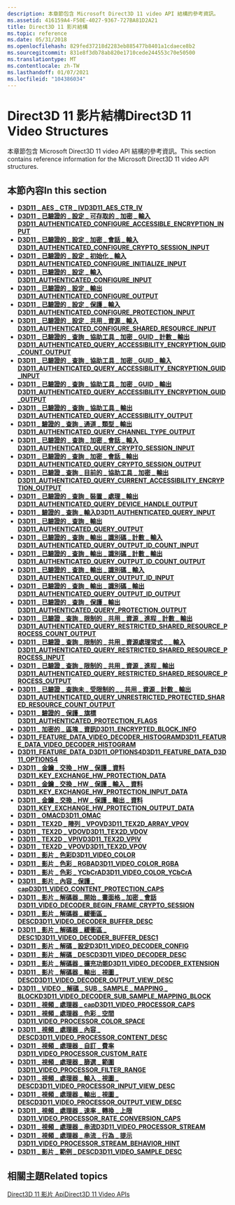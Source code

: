 ```yaml
---
description: 本章節包含 Microsoft Direct3D 11 video API 結構的參考資訊。
ms.assetid: 416159A4-F50E-4027-9367-727BA81D2A21
title: Direct3D 11 影片結構
ms.topic: reference
ms.date: 05/31/2018
ms.openlocfilehash: 829fed37218d2283eb885477b8401a1cdaece8b2
ms.sourcegitcommit: 831e8f3db78ab820e1710cede244553c70e50500
ms.translationtype: MT
ms.contentlocale: zh-TW
ms.lasthandoff: 01/07/2021
ms.locfileid: "104386034"
---
```

# <a name="direct3d-11-video-structures"></a><span data-ttu-id="f8c25-103">Direct3D 11 影片結構</span><span class="sxs-lookup"><span data-stu-id="f8c25-103">Direct3D 11 Video Structures</span></span>

<span data-ttu-id="f8c25-104">本章節包含 Microsoft Direct3D 11 video API 結構的參考資訊。</span><span class="sxs-lookup"><span data-stu-id="f8c25-104">This section contains reference information for the Microsoft Direct3D 11 video API structures.</span></span>

## <a name="in-this-section"></a><span data-ttu-id="f8c25-105">本節內容</span><span class="sxs-lookup"><span data-stu-id="f8c25-105">In this section</span></span>

-   [<span data-ttu-id="f8c25-106">**D3D11 \_ AES \_ CTR \_ IV**</span><span class="sxs-lookup"><span data-stu-id="f8c25-106">**D3D11\_AES\_CTR\_IV**</span></span>](/windows/desktop/api/d3d11/ns-d3d11-d3d11_aes_ctr_iv)
-   [<span data-ttu-id="f8c25-107">**D3D11 \_ 已驗證的 \_ 設定 \_ 可存取的 \_ 加密 \_ 輸入**</span><span class="sxs-lookup"><span data-stu-id="f8c25-107">**D3D11\_AUTHENTICATED\_CONFIGURE\_ACCESSIBLE\_ENCRYPTION\_INPUT**</span></span>](/windows/desktop/api/d3d11/ns-d3d11-d3d11_authenticated_configure_accessible_encryption_input)
-   [<span data-ttu-id="f8c25-108">**D3D11 \_ 已驗證的 \_ 設定 \_ 加密 \_ 會話 \_ 輸入**</span><span class="sxs-lookup"><span data-stu-id="f8c25-108">**D3D11\_AUTHENTICATED\_CONFIGURE\_CRYPTO\_SESSION\_INPUT**</span></span>](/windows/desktop/api/d3d11/ns-d3d11-d3d11_authenticated_configure_crypto_session_input)
-   [<span data-ttu-id="f8c25-109">**D3D11 \_ 已驗證的 \_ 設定 \_ 初始化 \_ 輸入**</span><span class="sxs-lookup"><span data-stu-id="f8c25-109">**D3D11\_AUTHENTICATED\_CONFIGURE\_INITIALIZE\_INPUT**</span></span>](/windows/desktop/api/d3d11/ns-d3d11-d3d11_authenticated_configure_initialize_input)
-   [<span data-ttu-id="f8c25-110">**D3D11 \_ 已驗證的 \_ 設定 \_ 輸入**</span><span class="sxs-lookup"><span data-stu-id="f8c25-110">**D3D11\_AUTHENTICATED\_CONFIGURE\_INPUT**</span></span>](/windows/desktop/api/d3d11/ns-d3d11-d3d11_authenticated_configure_input)
-   [<span data-ttu-id="f8c25-111">**D3D11 \_ 已驗證的 \_ 設定 \_ 輸出**</span><span class="sxs-lookup"><span data-stu-id="f8c25-111">**D3D11\_AUTHENTICATED\_CONFIGURE\_OUTPUT**</span></span>](/windows/desktop/api/d3d11/ns-d3d11-d3d11_authenticated_configure_output)
-   [<span data-ttu-id="f8c25-112">**D3D11 \_ 已驗證的 \_ 設定 \_ 保護 \_ 輸入**</span><span class="sxs-lookup"><span data-stu-id="f8c25-112">**D3D11\_AUTHENTICATED\_CONFIGURE\_PROTECTION\_INPUT**</span></span>](/windows/desktop/api/d3d11/ns-d3d11-d3d11_authenticated_configure_protection_input)
-   [<span data-ttu-id="f8c25-113">**D3D11 \_ 已驗證的 \_ 設定 \_ 共用 \_ 資源 \_ 輸入**</span><span class="sxs-lookup"><span data-stu-id="f8c25-113">**D3D11\_AUTHENTICATED\_CONFIGURE\_SHARED\_RESOURCE\_INPUT**</span></span>](/windows/desktop/api/d3d11/ns-d3d11-d3d11_authenticated_configure_shared_resource_input)
-   [<span data-ttu-id="f8c25-114">**D3D11 \_ 已驗證的 \_ 查詢 \_ 協助工具 \_ 加密 \_ GUID \_ 計數 \_ 輸出**</span><span class="sxs-lookup"><span data-stu-id="f8c25-114">**D3D11\_AUTHENTICATED\_QUERY\_ACCESSIBILITY\_ENCRYPTION\_GUID\_COUNT\_OUTPUT**</span></span>](/windows/desktop/api/d3d11/ns-d3d11-d3d11_authenticated_query_accessibility_encryption_guid_count_output)
-   [<span data-ttu-id="f8c25-115">**D3D11 \_ 已驗證的 \_ 查詢 \_ 協助工具 \_ 加密 \_ GUID \_ 輸入**</span><span class="sxs-lookup"><span data-stu-id="f8c25-115">**D3D11\_AUTHENTICATED\_QUERY\_ACCESSIBILITY\_ENCRYPTION\_GUID\_INPUT**</span></span>](/windows/desktop/api/d3d11/ns-d3d11-d3d11_authenticated_query_accessibility_encryption_guid_input)
-   [<span data-ttu-id="f8c25-116">**D3D11 \_ 已驗證的 \_ 查詢 \_ 協助工具 \_ 加密 \_ GUID \_ 輸出**</span><span class="sxs-lookup"><span data-stu-id="f8c25-116">**D3D11\_AUTHENTICATED\_QUERY\_ACCESSIBILITY\_ENCRYPTION\_GUID\_OUTPUT**</span></span>](/windows/desktop/api/d3d11/ns-d3d11-d3d11_authenticated_query_accessibility_encryption_guid_output)
-   [<span data-ttu-id="f8c25-117">**D3D11 \_ 已驗證的 \_ 查詢 \_ 協助工具 \_ 輸出**</span><span class="sxs-lookup"><span data-stu-id="f8c25-117">**D3D11\_AUTHENTICATED\_QUERY\_ACCESSIBILITY\_OUTPUT**</span></span>](/windows/win32/api/d3d11/ns-d3d11-d3d11_authenticated_query_accessibility_output)
-   [<span data-ttu-id="f8c25-118">**D3D11 \_ 驗證的 \_ 查詢 \_ 通道 \_ 類型 \_ 輸出**</span><span class="sxs-lookup"><span data-stu-id="f8c25-118">**D3D11\_AUTHENTICATED\_QUERY\_CHANNEL\_TYPE\_OUTPUT**</span></span>](/windows/desktop/api/d3d11/ns-d3d11-d3d11_authenticated_query_channel_type_output)
-   [<span data-ttu-id="f8c25-119">**D3D11 \_ 已驗證的 \_ 查詢 \_ 加密 \_ 會話 \_ 輸入**</span><span class="sxs-lookup"><span data-stu-id="f8c25-119">**D3D11\_AUTHENTICATED\_QUERY\_CRYPTO\_SESSION\_INPUT**</span></span>](/windows/desktop/api/d3d11/ns-d3d11-d3d11_authenticated_query_crypto_session_input)
-   [<span data-ttu-id="f8c25-120">**D3D11 \_ 已驗證的 \_ 查詢 \_ 加密 \_ 會話 \_ 輸出**</span><span class="sxs-lookup"><span data-stu-id="f8c25-120">**D3D11\_AUTHENTICATED\_QUERY\_CRYPTO\_SESSION\_OUTPUT**</span></span>](/windows/desktop/api/d3d11/ns-d3d11-d3d11_authenticated_query_crypto_session_output)
-   [<span data-ttu-id="f8c25-121">**D3D11 \_ 已驗證 \_ 查詢 \_ 目前的 \_ 協助工具 \_ 加密 \_ 輸出**</span><span class="sxs-lookup"><span data-stu-id="f8c25-121">**D3D11\_AUTHENTICATED\_QUERY\_CURRENT\_ACCESSIBILITY\_ENCRYPTION\_OUTPUT**</span></span>](/windows/desktop/api/d3d11/ns-d3d11-d3d11_authenticated_query_current_accessibility_encryption_output)
-   [<span data-ttu-id="f8c25-122">**D3D11 \_ 已驗證的 \_ 查詢 \_ 裝置 \_ 處理 \_ 輸出**</span><span class="sxs-lookup"><span data-stu-id="f8c25-122">**D3D11\_AUTHENTICATED\_QUERY\_DEVICE\_HANDLE\_OUTPUT**</span></span>](/windows/desktop/api/d3d11/ns-d3d11-d3d11_authenticated_query_device_handle_output)
-   [<span data-ttu-id="f8c25-123">**D3D11 \_ 驗證的 \_ 查詢 \_ 輸入**</span><span class="sxs-lookup"><span data-stu-id="f8c25-123">**D3D11\_AUTHENTICATED\_QUERY\_INPUT**</span></span>](/windows/desktop/api/d3d11/ns-d3d11-d3d11_authenticated_query_input)
-   [<span data-ttu-id="f8c25-124">**D3D11 \_ 已驗證的 \_ 查詢 \_ 輸出**</span><span class="sxs-lookup"><span data-stu-id="f8c25-124">**D3D11\_AUTHENTICATED\_QUERY\_OUTPUT**</span></span>](/windows/desktop/api/d3d11/ns-d3d11-d3d11_authenticated_query_output)
-   [<span data-ttu-id="f8c25-125">**D3D11 \_ 已驗證的 \_ 查詢 \_ 輸出 \_ 識別碼 \_ 計數 \_ 輸入**</span><span class="sxs-lookup"><span data-stu-id="f8c25-125">**D3D11\_AUTHENTICATED\_QUERY\_OUTPUT\_ID\_COUNT\_INPUT**</span></span>](/windows/desktop/api/d3d11/ns-d3d11-d3d11_authenticated_query_output_id_count_input)
-   [<span data-ttu-id="f8c25-126">**D3D11 \_ 已驗證的 \_ 查詢 \_ 輸出 \_ 識別碼 \_ 計數 \_ 輸出**</span><span class="sxs-lookup"><span data-stu-id="f8c25-126">**D3D11\_AUTHENTICATED\_QUERY\_OUTPUT\_ID\_COUNT\_OUTPUT**</span></span>](/windows/desktop/api/d3d11/ns-d3d11-d3d11_authenticated_query_output_id_count_output)
-   [<span data-ttu-id="f8c25-127">**D3D11 \_ 已驗證的 \_ 查詢 \_ 輸出 \_ 識別碼 \_ 輸入**</span><span class="sxs-lookup"><span data-stu-id="f8c25-127">**D3D11\_AUTHENTICATED\_QUERY\_OUTPUT\_ID\_INPUT**</span></span>](/windows/desktop/api/d3d11/ns-d3d11-d3d11_authenticated_query_output_id_input)
-   [<span data-ttu-id="f8c25-128">**D3D11 \_ 已驗證的 \_ 查詢 \_ 輸出 \_ 識別碼 \_ 輸出**</span><span class="sxs-lookup"><span data-stu-id="f8c25-128">**D3D11\_AUTHENTICATED\_QUERY\_OUTPUT\_ID\_OUTPUT**</span></span>](/windows/desktop/api/d3d11/ns-d3d11-d3d11_authenticated_query_output_id_output)
-   [<span data-ttu-id="f8c25-129">**D3D11 \_ 已驗證的 \_ 查詢 \_ 保護 \_ 輸出**</span><span class="sxs-lookup"><span data-stu-id="f8c25-129">**D3D11\_AUTHENTICATED\_QUERY\_PROTECTION\_OUTPUT**</span></span>](/windows/desktop/api/d3d11/ns-d3d11-d3d11_authenticated_query_protection_output)
-   [<span data-ttu-id="f8c25-130">**D3D11 \_ 已驗證 \_ 查詢 \_ 限制的 \_ 共用 \_ 資源 \_ 進程 \_ 計數 \_ 輸出**</span><span class="sxs-lookup"><span data-stu-id="f8c25-130">**D3D11\_AUTHENTICATED\_QUERY\_RESTRICTED\_SHARED\_RESOURCE\_PROCESS\_COUNT\_OUTPUT**</span></span>](/windows/desktop/api/d3d11/ns-d3d11-d3d11_authenticated_query_restricted_shared_resource_process_count_output)
-   [<span data-ttu-id="f8c25-131">**D3D11 \_ 已驗證 \_ 查詢 \_ 限制的 \_ 共用 \_ 資源處理常式 \_ \_ 輸入**</span><span class="sxs-lookup"><span data-stu-id="f8c25-131">**D3D11\_AUTHENTICATED\_QUERY\_RESTRICTED\_SHARED\_RESOURCE\_PROCESS\_INPUT**</span></span>](/windows/desktop/api/d3d11/ns-d3d11-d3d11_authenticated_query_restricted_shared_resource_process_input)
-   [<span data-ttu-id="f8c25-132">**D3D11 \_ 已驗證 \_ 查詢 \_ 限制的 \_ 共用 \_ 資源 \_ 進程 \_ 輸出**</span><span class="sxs-lookup"><span data-stu-id="f8c25-132">**D3D11\_AUTHENTICATED\_QUERY\_RESTRICTED\_SHARED\_RESOURCE\_PROCESS\_OUTPUT**</span></span>](/windows/desktop/api/d3d11/ns-d3d11-d3d11_authenticated_query_restricted_shared_resource_process_output)
-   [<span data-ttu-id="f8c25-133">**D3D11 \_ 已驗證 \_ 查詢未 \_ 受限制的 \_ \_ 共用 \_ 資源 \_ 計數 \_ 輸出**</span><span class="sxs-lookup"><span data-stu-id="f8c25-133">**D3D11\_AUTHENTICATED\_QUERY\_UNRESTRICTED\_PROTECTED\_SHARED\_RESOURCE\_COUNT\_OUTPUT**</span></span>](/windows/desktop/api/d3d11/ns-d3d11-d3d11_authenticated_query_unrestricted_protected_shared_resource_count_output)
-   [<span data-ttu-id="f8c25-134">**D3D11 \_ 驗證的 \_ 保護 \_ 旗標**</span><span class="sxs-lookup"><span data-stu-id="f8c25-134">**D3D11\_AUTHENTICATED\_PROTECTION\_FLAGS**</span></span>](/windows/desktop/api/d3d11/ns-d3d11-d3d11_authenticated_protection_flags)
-   [<span data-ttu-id="f8c25-135">**D3D11 \_ 加密的 \_ 區塊 \_ 資訊**</span><span class="sxs-lookup"><span data-stu-id="f8c25-135">**D3D11\_ENCRYPTED\_BLOCK\_INFO**</span></span>](/windows/desktop/api/d3d11/ns-d3d11-d3d11_encrypted_block_info)
-   [<span data-ttu-id="f8c25-136">**D3D11_FEATURE_DATA_VIDEO_DECODER_HISTOGRAM**</span><span class="sxs-lookup"><span data-stu-id="f8c25-136">**D3D11_FEATURE_DATA_VIDEO_DECODER_HISTOGRAM**</span></span>](/windows/desktop/api/d3d11_4/ns-d3d11_4-d3d11_feature_data_video_decoder_histogram)
-   [<span data-ttu-id="f8c25-137">**D3D11_FEATURE_DATA_D3D11_OPTIONS4**</span><span class="sxs-lookup"><span data-stu-id="f8c25-137">**D3D11_FEATURE_DATA_D3D11_OPTIONS4**</span></span>](/windows/desktop/api/d3d11_4/ns-d3d11_4-d3d11_feature_data_d3d11_options4)
-   [<span data-ttu-id="f8c25-138">**D3D11 \_ 金鑰 \_ 交換 \_ HW \_ 保護 \_ 資料**</span><span class="sxs-lookup"><span data-stu-id="f8c25-138">**D3D11\_KEY\_EXCHANGE\_HW\_PROTECTION\_DATA**</span></span>](/windows/desktop/api/d3d11_1/ns-d3d11_1-d3d11_key_exchange_hw_protection_data)
-   [<span data-ttu-id="f8c25-139">**D3D11 \_ 金鑰 \_ 交換 \_ HW \_ 保護 \_ 輸入 \_ 資料**</span><span class="sxs-lookup"><span data-stu-id="f8c25-139">**D3D11\_KEY\_EXCHANGE\_HW\_PROTECTION\_INPUT\_DATA**</span></span>](/windows/desktop/api/d3d11_1/ns-d3d11_1-d3d11_key_exchange_hw_protection_input_data)
-   [<span data-ttu-id="f8c25-140">**D3D11 \_ 金鑰 \_ 交換 \_ HW \_ 保護 \_ 輸出 \_ 資料**</span><span class="sxs-lookup"><span data-stu-id="f8c25-140">**D3D11\_KEY\_EXCHANGE\_HW\_PROTECTION\_OUTPUT\_DATA**</span></span>](/windows/desktop/api/d3d11_1/ns-d3d11_1-d3d11_key_exchange_hw_protection_output_data)
-   [<span data-ttu-id="f8c25-141">**D3D11 \_ OMAC**</span><span class="sxs-lookup"><span data-stu-id="f8c25-141">**D3D11\_OMAC**</span></span>](/windows/desktop/api/d3d11/ns-d3d11-d3d11_omac)
-   [<span data-ttu-id="f8c25-142">**D3D11 \_ TEX2D \_ 陣列 \_ VPOV**</span><span class="sxs-lookup"><span data-stu-id="f8c25-142">**D3D11\_TEX2D\_ARRAY\_VPOV**</span></span>](/windows/desktop/api/d3d11/ns-d3d11-d3d11_tex2d_array_vpov)
-   [<span data-ttu-id="f8c25-143">**D3D11 \_ TEX2D \_ VDOV**</span><span class="sxs-lookup"><span data-stu-id="f8c25-143">**D3D11\_TEX2D\_VDOV**</span></span>](/windows/desktop/api/d3d11/ns-d3d11-d3d11_tex2d_vdov)
-   [<span data-ttu-id="f8c25-144">**D3D11 \_ TEX2D \_ VPIV**</span><span class="sxs-lookup"><span data-stu-id="f8c25-144">**D3D11\_TEX2D\_VPIV**</span></span>](/windows/desktop/api/d3d11/ns-d3d11-d3d11_tex2d_vpiv)
-   [<span data-ttu-id="f8c25-145">**D3D11 \_ TEX2D \_ VPOV**</span><span class="sxs-lookup"><span data-stu-id="f8c25-145">**D3D11\_TEX2D\_VPOV**</span></span>](/windows/desktop/api/d3d11/ns-d3d11-d3d11_tex2d_vpov)
-   [<span data-ttu-id="f8c25-146">**D3D11 \_ 影片 \_ 色彩**</span><span class="sxs-lookup"><span data-stu-id="f8c25-146">**D3D11\_VIDEO\_COLOR**</span></span>](/windows/desktop/api/d3d11/ns-d3d11-d3d11_video_color)
-   [<span data-ttu-id="f8c25-147">**D3D11 \_ 影片 \_ 色彩 \_ RGBA**</span><span class="sxs-lookup"><span data-stu-id="f8c25-147">**D3D11\_VIDEO\_COLOR\_RGBA**</span></span>](/windows/desktop/api/d3d11/ns-d3d11-d3d11_video_color_rgba)
-   [<span data-ttu-id="f8c25-148">**D3D11 \_ 影片 \_ 色彩 \_ YCbCrA**</span><span class="sxs-lookup"><span data-stu-id="f8c25-148">**D3D11\_VIDEO\_COLOR\_YCbCrA**</span></span>](/windows/desktop/api/d3d11/ns-d3d11-d3d11_video_color_ycbcra)
-   [<span data-ttu-id="f8c25-149">**D3D11 \_ 影片 \_ 內容 \_ 保護 \_ cap**</span><span class="sxs-lookup"><span data-stu-id="f8c25-149">**D3D11\_VIDEO\_CONTENT\_PROTECTION\_CAPS**</span></span>](/windows/desktop/api/d3d11/ns-d3d11-d3d11_video_content_protection_caps)
-   [<span data-ttu-id="f8c25-150">**D3D11 \_ 影片 \_ 解碼器 \_ 開始 \_ 畫面格 \_ 加密 \_ 會話**</span><span class="sxs-lookup"><span data-stu-id="f8c25-150">**D3D11\_VIDEO\_DECODER\_BEGIN\_FRAME\_CRYPTO\_SESSION**</span></span>](/windows/desktop/api/d3d11_1/ns-d3d11_1-d3d11_video_decoder_begin_frame_crypto_session)
-   [<span data-ttu-id="f8c25-151">**D3D11 \_ 影片 \_ 解碼器 \_ 緩衝區 \_ DESC**</span><span class="sxs-lookup"><span data-stu-id="f8c25-151">**D3D11\_VIDEO\_DECODER\_BUFFER\_DESC**</span></span>](/windows/desktop/api/d3d11/ns-d3d11-d3d11_video_decoder_buffer_desc)
-   [<span data-ttu-id="f8c25-152">**D3D11 \_ 影片 \_ 解碼器 \_ 緩衝區 \_ DESC1**</span><span class="sxs-lookup"><span data-stu-id="f8c25-152">**D3D11\_VIDEO\_DECODER\_BUFFER\_DESC1**</span></span>](/windows/desktop/api/d3d11_1/ns-d3d11_1-d3d11_video_decoder_buffer_desc1)
-   [<span data-ttu-id="f8c25-153">**D3D11 \_ 影片 \_ 解碼 \_ 設定**</span><span class="sxs-lookup"><span data-stu-id="f8c25-153">**D3D11\_VIDEO\_DECODER\_CONFIG**</span></span>](/windows/desktop/api/d3d11/ns-d3d11-d3d11_video_decoder_config)
-   [<span data-ttu-id="f8c25-154">**D3D11 \_ 影片 \_ 解碼 \_ DESC**</span><span class="sxs-lookup"><span data-stu-id="f8c25-154">**D3D11\_VIDEO\_DECODER\_DESC**</span></span>](/windows/desktop/api/d3d11/ns-d3d11-d3d11_video_decoder_desc)
-   [<span data-ttu-id="f8c25-155">**D3D11 \_ 影片 \_ 解碼器 \_ 擴充功能**</span><span class="sxs-lookup"><span data-stu-id="f8c25-155">**D3D11\_VIDEO\_DECODER\_EXTENSION**</span></span>](/windows/desktop/api/d3d11/ns-d3d11-d3d11_video_decoder_extension)
-   [<span data-ttu-id="f8c25-156">**D3D11 \_ 影片 \_ 解碼器 \_ 輸出 \_ 視圖 \_ DESC**</span><span class="sxs-lookup"><span data-stu-id="f8c25-156">**D3D11\_VIDEO\_DECODER\_OUTPUT\_VIEW\_DESC**</span></span>](/windows/desktop/api/d3d11/ns-d3d11-d3d11_video_decoder_output_view_desc)
-   [<span data-ttu-id="f8c25-157">**D3D11 \_ VIDEO \_ 解碼 \_ SUB \_ SAMPLE \_ MAPPING \_ BLOCK**</span><span class="sxs-lookup"><span data-stu-id="f8c25-157">**D3D11\_VIDEO\_DECODER\_SUB\_SAMPLE\_MAPPING\_BLOCK**</span></span>](/windows/win32/api/d3d11_1/ns-d3d11_1-d3d11_video_decoder_sub_sample_mapping_block)
-   [<span data-ttu-id="f8c25-158">**D3D11 \_ 視頻 \_ 處理器 \_ cap**</span><span class="sxs-lookup"><span data-stu-id="f8c25-158">**D3D11\_VIDEO\_PROCESSOR\_CAPS**</span></span>](/windows/desktop/api/d3d11/ns-d3d11-d3d11_video_processor_caps)
-   [<span data-ttu-id="f8c25-159">**D3D11 \_ 視頻 \_ 處理器 \_ 色彩 \_ 空間**</span><span class="sxs-lookup"><span data-stu-id="f8c25-159">**D3D11\_VIDEO\_PROCESSOR\_COLOR\_SPACE**</span></span>](/windows/desktop/api/d3d11/ns-d3d11-d3d11_video_processor_color_space)
-   [<span data-ttu-id="f8c25-160">**D3D11 \_ 視頻 \_ 處理器 \_ 內容 \_ DESC**</span><span class="sxs-lookup"><span data-stu-id="f8c25-160">**D3D11\_VIDEO\_PROCESSOR\_CONTENT\_DESC**</span></span>](/windows/desktop/api/d3d11/ns-d3d11-d3d11_video_processor_content_desc)
-   [<span data-ttu-id="f8c25-161">**D3D11 \_ 視頻 \_ 處理器 \_ 自訂 \_ 費率**</span><span class="sxs-lookup"><span data-stu-id="f8c25-161">**D3D11\_VIDEO\_PROCESSOR\_CUSTOM\_RATE**</span></span>](/windows/desktop/api/d3d11/ns-d3d11-d3d11_video_processor_custom_rate)
-   [<span data-ttu-id="f8c25-162">**D3D11 \_ 視頻 \_ 處理器 \_ 篩選 \_ 範圍**</span><span class="sxs-lookup"><span data-stu-id="f8c25-162">**D3D11\_VIDEO\_PROCESSOR\_FILTER\_RANGE**</span></span>](/windows/desktop/api/d3d11/ns-d3d11-d3d11_video_processor_filter_range)
-   [<span data-ttu-id="f8c25-163">**D3D11 \_ 視頻 \_ 處理器 \_ 輸入 \_ 視圖 \_ DESC**</span><span class="sxs-lookup"><span data-stu-id="f8c25-163">**D3D11\_VIDEO\_PROCESSOR\_INPUT\_VIEW\_DESC**</span></span>](/windows/desktop/api/d3d11/ns-d3d11-d3d11_video_processor_input_view_desc)
-   [<span data-ttu-id="f8c25-164">**D3D11 \_ 視頻 \_ 處理器 \_ 輸出 \_ 視圖 \_ DESC**</span><span class="sxs-lookup"><span data-stu-id="f8c25-164">**D3D11\_VIDEO\_PROCESSOR\_OUTPUT\_VIEW\_DESC**</span></span>](/windows/desktop/api/d3d11/ns-d3d11-d3d11_video_processor_output_view_desc)
-   [<span data-ttu-id="f8c25-165">**D3D11 \_ 視頻 \_ 處理器 \_ 速率 \_ 轉換 \_ 上限**</span><span class="sxs-lookup"><span data-stu-id="f8c25-165">**D3D11\_VIDEO\_PROCESSOR\_RATE\_CONVERSION\_CAPS**</span></span>](/windows/desktop/api/d3d11/ns-d3d11-d3d11_video_processor_rate_conversion_caps)
-   [<span data-ttu-id="f8c25-166">**D3D11 \_ 視頻 \_ 處理器 \_ 串流**</span><span class="sxs-lookup"><span data-stu-id="f8c25-166">**D3D11\_VIDEO\_PROCESSOR\_STREAM**</span></span>](/windows/desktop/api/d3d11/ns-d3d11-d3d11_video_processor_stream)
-   [<span data-ttu-id="f8c25-167">**D3D11 \_ 視頻 \_ 處理器 \_ 串流 \_ 行為 \_ 提示**</span><span class="sxs-lookup"><span data-stu-id="f8c25-167">**D3D11\_VIDEO\_PROCESSOR\_STREAM\_BEHAVIOR\_HINT**</span></span>](/windows/desktop/api/d3d11_1/ns-d3d11_1-d3d11_video_processor_stream_behavior_hint)
-   [<span data-ttu-id="f8c25-168">**D3D11 \_ 影片 \_ 範例 \_ DESC**</span><span class="sxs-lookup"><span data-stu-id="f8c25-168">**D3D11\_VIDEO\_SAMPLE\_DESC**</span></span>](/windows/desktop/api/d3d11_1/ns-d3d11_1-d3d11_video_sample_desc)

## <a name="related-topics"></a><span data-ttu-id="f8c25-169">相關主題</span><span class="sxs-lookup"><span data-stu-id="f8c25-169">Related topics</span></span>

<dl> <dt>

[<span data-ttu-id="f8c25-170">Direct3D 11 影片 Api</span><span class="sxs-lookup"><span data-stu-id="f8c25-170">Direct3D 11 Video APIs</span></span>](direct3d-11-video-apis.md)
</dt> </dl>

 

 



